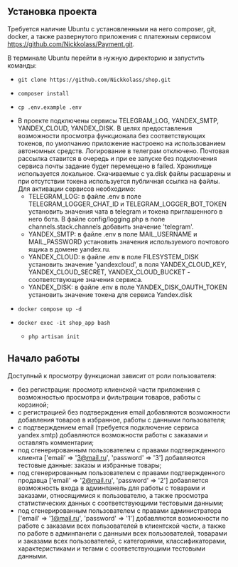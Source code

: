 ## Установка проекта

Требуется наличие Ubuntu с установленными на него composer, git, docker, а также развернутого приложения с платежным
сервисом https://github.com/Nickkolass/Payment.git.

В терминале Ubuntu перейти в нужную директорию и запустить команды:

-     git clone https://github.com/Nickkolass/shop.git
-     composer install
-     cp .env.example .env
- В проекте подключены сервисы TELEGRAM_LOG, YANDEX_SMTP, YANDEX_CLOUD, YANDEX_DISK. В целях предоставления
  возможности просмотра функционала без соответствующих токенов, по умолчанию приложение настроено на использованием
  автономных средств. Логирование в телеграм отключено. Почтовая рассылка ставится в очередь и при ее запуске без
  подключения сервиса почты задание будет перемещено в failed. Хранилище используется локальное. Скачиваемые с ya.disk
  файлы расшарены и при отсутствии токена используется публичная ссылка на файлы. Для активации сервисов необходимо:
    - TELEGRAM_LOG: в файле .env в поле TELEGRAM_LOGGER_CHAT_ID и TELEGRAM_LOGGER_BOT_TOKEN установить значения чата в
      telegram и токена приглашенного в него бота. В файле config/logging.php в поле channels.stack.channels добавить
      значение 'telegram'.
    - YANDEX_SMTP: в файле .env в поле MAIL_USERNAME и MAIL_PASSWORD установить значения используемого почтового ящика в
      домене yandex.ru.
    - YANDEX_CLOUD: в файле .env в поле FILESYSTEM_DISK установить значение 'yandexcloud', в поля YANDEX_CLOUD_KEY,
      YANDEX_CLOUD_SECRET, YANDEX_CLOUD_BUCKET - соответствующие значения сервиса.
    - YANDEX_DISK: в файле .env в поле YANDEX_DISK_OAUTH_TOKEN установить значение токена для сервиса Yandex.disk
-     docker compose up -d
-     docker exec -it shop_app bash
    -     php artisan init

## Начало работы

Доступный к просмотру функционал зависит от роли пользователя:

- без регистрации: просмотр клиенской части приложения c возможностью просмотра и фильтрации товаров, работы с корзиной;
- с регистрацией без подтверждения email добавляются возможности добавления товаров в избранное, работы с данными
  пользователя;
- с подтверждением email (требуется подключение сервиса yandex.smtp) добавляются возможности работы с заказами и
  оставлять комментарии;
- под сгенерированным пользователем с правами подтвержденного клиента ['email' => '3@mail.ru', 'password' => '3']
  добавляются тестовые данные: заказы и избранные товары;
- под сгенерированным пользователем с правами подтвержденного продавца ['email' => '2@mail.ru', 'password' => '2']
  добавляется возможность входа в админпанель для работы с товарами и заказами, относящимися к пользователю, а также
  просмотра статистических данных с соответствующими тестовыми данными;
- под сгенерированным пользователем с правами администратора ['email' => '1@mail.ru', 'password' => '1'] добавляются
  возможности по работе с заказами всех пользователей в клиентской части, а также по работе в админпанели с данными всех
  пользователей, товарами и заказами всех пользователей, с категориями, классификаторами, характеристиками и тегами с
  соответствующими тестовыми данными.
